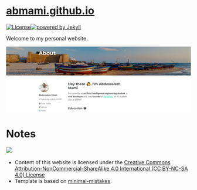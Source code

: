 # [abmami.github.io](http://abmami.github.io/)

[![License](https://img.shields.io/badge/license-MIT%20License-brightgreen.svg)](https://opensource.org/licenses/MIT)[![powered by Jekyll](https://img.shields.io/badge/powered_by-Jekyll-red.svg)](https://jekyllrb.com/)

Welcome to my personal website.

<p align="center">
    <img src="assets\images\for-github.png">
</p>

# Notes

<a href="https://creativecommons.org/licenses/by-nc-sa/4.0/">
<img src="https://mirrors.creativecommons.org/presskit/buttons/88x31/png/by-nc-sa.png" width="10%"></a>

* Content of this website is licensed under the [Creative Commons Attribution-NonCommercial-ShareAlike 4.0 International (CC BY-NC-SA 4.0) License](https://creativecommons.org/licenses/by-nc-sa/4.0/)
* Template is based on [minimal-mistakes](https://github.com/mmistakes/minimal-mistakes/).
